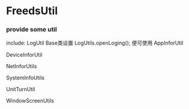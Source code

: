 # FreedsUtil
### provide some util 
include:
  LogUtil
    Base类设置 LogUtils.openLoging(); 便可使用
  AppInforUtil

  DeviceInforUtil

  NetInforUtils

  SystemInfoUtils

  UnitTurnUtil

  WindowScreenUtils
